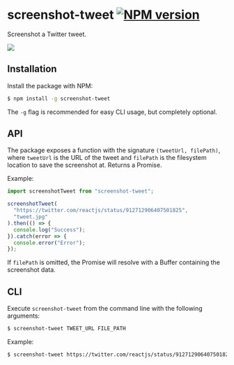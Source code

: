 # screenshot-tweet [![NPM version](http://img.shields.io/npm/v/screenshot-tweet.svg?style=flat-square)](https://www.npmjs.org/package/screenshot-tweet)

Screenshot a Twitter tweet.

![](https://i.imgur.com/dwSuivL.png)

## Installation

Install the package with NPM:

```bash
$ npm install -g screenshot-tweet
```

The `-g` flag is recommended for easy CLI usage, but completely optional.

## API

The package exposes a function with the signature `(tweetUrl, filePath)`, where `tweetUrl` is the URL of the tweet and `filePath` is the filesystem location to save the screenshot at. Returns a Promise.

Example:

```javascript
import screenshotTweet from "screenshot-tweet";

screenshotTweet(
  "https://twitter.com/reactjs/status/912712906407501825",
  "tweet.jpg"
).then(() => {
  console.log("Success");
}).catch(error => {
  console.error("Error");
});
```

If `filePath` is omitted, the Promise will resolve with a Buffer containing the screenshot data.

## CLI

Execute `screenshot-tweet` from the command line with the following arguments:

```bash
$ screenshot-tweet TWEET_URL FILE_PATH
```

Example:

```bash
$ screenshot-tweet https://twitter.com/reactjs/status/912712906407501825 tweet.jpg
```
